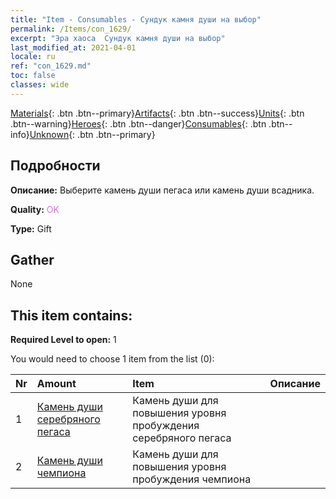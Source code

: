 ```yaml
---
title: "Item - Consumables - Сундук камня души на выбор"
permalink: /Items/con_1629/
excerpt: "Эра хаоса  Сундук камня души на выбор"
last_modified_at: 2021-04-01
locale: ru
ref: "con_1629.md"
toc: false
classes: wide
---
```

 [Materials](/ru/Items/){: .btn .btn--primary}[Artifacts](/ru/Items/Artifacts/){: .btn .btn--success}[Units](/ru/Items/Units/){: .btn .btn--warning}[Heroes](/ru/Items/Heroes/){: .btn .btn--danger}[Consumables](/ru/Items/Consumables/){: .btn .btn--info}[Unknown](/ru/Items/Unknown/){: .btn .btn--primary}

## Подробности
 **Описание:** Выберите камень души пегаса или камень души всадника.

 **Quality:** <span style="color: #DA70D6">OK</span>

 **Type:** Gift

## Gather

  None

## This item contains:

 **Required Level to open:** 1

 You would need to choose 1 item from the list (0):

  | Nr | Amount |     Item    | Описание |
  |:---|:-------|:------------|:-----------:|
  | 1 | [Камень души серебряного пегаса](/ru/Items/unt_292/) | Камень души для повышения уровня пробуждения серебряного пегаса | 
  | 2 | [Камень души чемпиона](/ru/Items/unt_287/) | Камень души для повышения уровня пробуждения чемпиона | 
